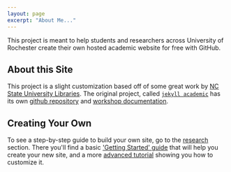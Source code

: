 ```yaml
---
layout: page
excerpt: "About Me..."
---
```


This project is meant to help students and researchers across University of Rochester create their
  own hosted academic website for free with GitHub. 

## About this Site

This project is a slight customization based off of some great work by 
  [NC State University Libraries](https://www.lib.ncsu.edu/).
  The original project, called [`jekyll academic`](https://ncsu-libraries.github.io/jekyll-academic-docs/)
  has its own [github repository](https://github.com/NCSU-Libraries/jekyll-academic)
  and [workshop documentation](https://ncsu-libraries.github.io/jekyll-academic-docs/workshop/). 


## Creating Your Own

To see a step-by-step guide to build your own site, go to the [research](/research) section. 
  There you'll find a basic ['Getting Started' guide](/blog/getting-started) that will help you
  create your new site, and a more [advanced tutorial](/blog/make-it-yours) showing you how
  to customize it.
  